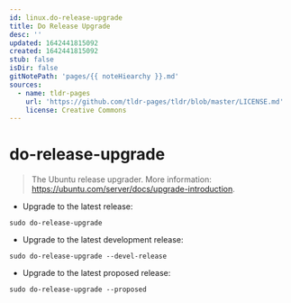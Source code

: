 ```yaml
---
id: linux.do-release-upgrade
title: Do Release Upgrade
desc: ''
updated: 1642441815092
created: 1642441815092
stub: false
isDir: false
gitNotePath: 'pages/{{ noteHiearchy }}.md'
sources:
  - name: tldr-pages
    url: 'https://github.com/tldr-pages/tldr/blob/master/LICENSE.md'
    license: Creative Commons
---
```

# do-release-upgrade

> The Ubuntu release upgrader.
> More information: <https://ubuntu.com/server/docs/upgrade-introduction>.

- Upgrade to the latest release:

`sudo do-release-upgrade`

- Upgrade to the latest development release:

`sudo do-release-upgrade --devel-release`

- Upgrade to the latest proposed release:

`sudo do-release-upgrade --proposed`


